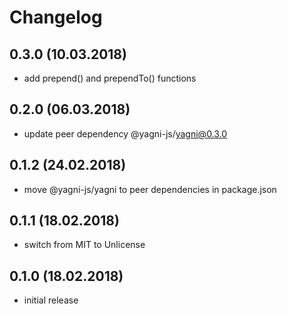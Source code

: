# Changelog


## 0.3.0 (10.03.2018)

- add prepend() and prependTo() functions


## 0.2.0 (06.03.2018)

- update peer dependency @yagni-js/yagni@0.3.0


## 0.1.2 (24.02.2018)

- move @yagni-js/yagni to peer dependencies in package.json


## 0.1.1 (18.02.2018)

- switch from MIT to Unlicense


## 0.1.0 (18.02.2018)

- initial release
